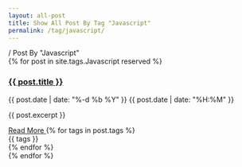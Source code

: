 ```yaml
---
layout: all-post
title: Show All Post By Tag "Javascript"
permalink: /tag/javascript/
---
```

<div class="eight wide column">
	<div class="ui segment">
	<div class="ui breadcrumb">
		<a href="/allpost/" class="section"><i class="fa fa-home"></i></a>
		<span class="divider">/</span>
		<span class="active section">Post By "Javascript"</span>
	</div>
	</div>
    {% for post in site.tags.Javascript reserved %}
            <div class="ui segment divided items left aligned">
              <div class="item">
                <div class="content">
                  <h3><a href="{{ post.url | prepend: site.baseurl }}" class="header">{{ post.title }}</a></h3>
                  <div class="meta">
                    <div class="cinema"><i class="fa fa-calendar"></i> {{ post.date | date: "%-d %b %Y" }} <i class="fa fa-clock-o"></i> {{ post.date | date: "%H:%M" }}</div>
                  </div>
                  <div class="ui horizontal divider"><i class="fa fa-github-square" style="font-size: 2em;"></i></div>
                  <div class="description">
                    <p>{{ post.excerpt }}</p>
                  </div>
                  <div class="extra">
                    <a href="{{ post.url | prepend: site.baseurl }}" class="ui right floated primary button">
                      Read More <i class="fa fa-chevron-right"></i>
                    </a>
                    {% for tags in post.tags %}
                    <div class="ui label"><i class="fa fa-tag"></i> {{ tags }}</div>
                    {% endfor %}
                  </div>
                </div>
              </div>
            </div>
    {% endfor %}
</div>